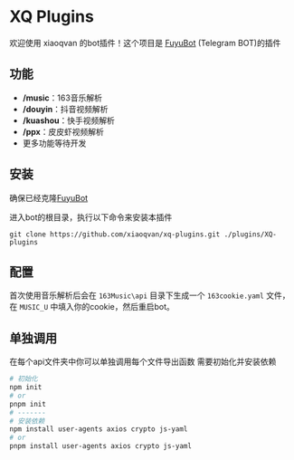 # XQ Plugins

欢迎使用 xiaoqvan 的bot插件！这个项目是 [FuyuBot](https://github.com/CatMoeCircle/FuyuBot) (Telegram BOT)的插件

## 功能

- **/music**：163音乐解析
- **/douyin**：抖音视频解析
- **/kuashou**：快手视频解析
- **/ppx**：皮皮虾视频解析
- 更多功能等待开发
## 安装

确保已经克隆[FuyuBot](https://github.com/CatMoeCircle/FuyuBot)

进入bot的根目录，执行以下命令来安装本插件

```
git clone https://github.com/xiaoqvan/xq-plugins.git ./plugins/XQ-plugins
```

## 配置
首次使用音乐解析后会在 `163Music\api` 目录下生成一个 `163cookie.yaml` 文件，在 `MUSIC_U` 中填入你的cookie，然后重启bot。

## 单独调用
在每个api文件夹中你可以单独调用每个文件导出函数
需要初始化并安装依赖
```bash
# 初始化
npm init
# or
pnpm init
# -------
# 安装依赖
npm install user-agents axios crypto js-yaml
# or
pnpm install user-agents axios crypto js-yaml
```